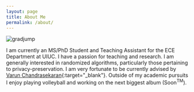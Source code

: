 ```yaml
---
layout: page
title: About Me
permalink: /about/
---
```


![gradjump](/assets/gradjump.jpg)

I am currently an MS/PhD Student and Teaching Assistant for the ECE Department at UIUC. I have a passion for teaching and research. I am generally interested in randomized algorithms, particularly those pertaining to privacy-preservation. I am very fortunate to be currently advised by [Varun Chandrasekaran](https://chandrasekaran-group.github.io/){:target="_blank"}. Outside of my academic pursuits I enjoy playing volleyball and working on the next biggest album (Soon<sup>TM</sup>).
